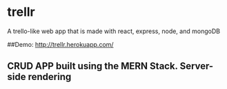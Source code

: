 # trellr
A trello-like web app that is made with react, express, node, and mongoDB


##Demo: http://trellr.herokuapp.com/


## CRUD APP built using the MERN Stack. Server-side rendering
